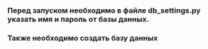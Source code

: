 ### Перед запуском необходимо в файле db_settings.py указать имя и пароль от базы данных.
### Также необходимо создать базу данных